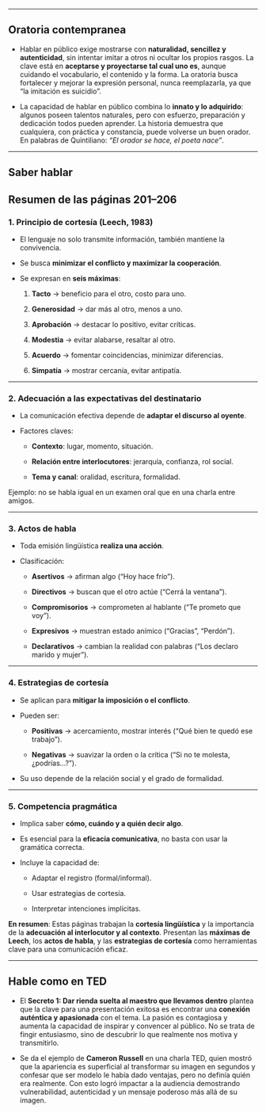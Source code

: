 -- - 
## **Oratoria contempranea**
- Hablar en público exige mostrarse con **naturalidad, sencillez y autenticidad**, sin intentar imitar a otros ni ocultar los propios rasgos. La clave está en **aceptarse y proyectarse tal cual uno es**, aunque cuidando el vocabulario, el contenido y la forma. La oratoria busca fortalecer y mejorar la expresión personal, nunca reemplazarla, ya que “la imitación es suicidio”.

- La capacidad de hablar en público combina lo **innato y lo adquirido**: algunos poseen talentos naturales, pero con esfuerzo, preparación y dedicación todos pueden aprender. La historia demuestra que cualquiera, con práctica y constancia, puede volverse un buen orador. En palabras de Quintiliano: _“El orador se hace, el poeta nace”_.

----
## **Saber hablar**

## Resumen de las páginas 201–206

### 1. Principio de cortesía (Leech, 1983)

- El lenguaje no solo transmite información, también mantiene la convivencia.
    
- Se busca **minimizar el conflicto y maximizar la cooperación**.
    
- Se expresan en **seis máximas**:
    
    1. **Tacto** → beneficio para el otro, costo para uno.
        
    2. **Generosidad** → dar más al otro, menos a uno.
        
    3. **Aprobación** → destacar lo positivo, evitar críticas.
        
    4. **Modestia** → evitar alabarse, resaltar al otro.
        
    5. **Acuerdo** → fomentar coincidencias, minimizar diferencias.
        
    6. **Simpatía** → mostrar cercanía, evitar antipatía.
        

---

### 2. Adecuación a las expectativas del destinatario

- La comunicación efectiva depende de **adaptar el discurso al oyente**.
    
- Factores claves:
    
    - **Contexto**: lugar, momento, situación.
        
    - **Relación entre interlocutores**: jerarquía, confianza, rol social.
        
    - **Tema y canal**: oralidad, escritura, formalidad.
        

Ejemplo: no se habla igual en un examen oral que en una charla entre amigos.

---

### 3. Actos de habla

- Toda emisión lingüística **realiza una acción**.
    
- Clasificación:
    
    - **Asertivos** → afirman algo (“Hoy hace frío”).
        
    - **Directivos** → buscan que el otro actúe (“Cerrá la ventana”).
        
    - **Compromisorios** → comprometen al hablante (“Te prometo que voy”).
        
    - **Expresivos** → muestran estado anímico (“Gracias”, “Perdón”).
        
    - **Declarativos** → cambian la realidad con palabras (“Los declaro marido y mujer”).
        

---

### 4. Estrategias de cortesía

- Se aplican para **mitigar la imposición o el conflicto**.
    
- Pueden ser:
    
    - **Positivas** → acercamiento, mostrar interés (“Qué bien te quedó ese trabajo”).
        
    - **Negativas** → suavizar la orden o la crítica (“Si no te molesta, ¿podrías…?”).
        
- Su uso depende de la relación social y el grado de formalidad.
    

---

### 5. Competencia pragmática

- Implica saber **cómo, cuándo y a quién decir algo**.
    
- Es esencial para la **eficacia comunicativa**, no basta con usar la gramática correcta.
    
- Incluye la capacidad de:
    
    - Adaptar el registro (formal/informal).
        
    - Usar estrategias de cortesía.
        
    - Interpretar intenciones implícitas.
        

**En resumen**: Estas páginas trabajan la **cortesía lingüística** y la importancia de la **adecuación al interlocutor y al contexto**. Presentan las **máximas de Leech**, los **actos de habla**, y las **estrategias de cortesía** como herramientas clave para una comunicación eficaz.

--- 
## **Hable como en TED**
- El **Secreto 1: Dar rienda suelta al maestro que llevamos dentro** plantea que la clave para una presentación exitosa es encontrar una **conexión auténtica y apasionada** con el tema. La pasión es contagiosa y aumenta la capacidad de inspirar y convencer al público. No se trata de fingir entusiasmo, sino de descubrir lo que realmente nos motiva y transmitirlo.

- Se da el ejemplo de **Cameron Russell** en una charla TED, quien mostró que la apariencia es superficial al transformar su imagen en segundos y confesar que ser modelo le había dado ventajas, pero no definía quién era realmente. Con esto logró impactar a la audiencia demostrando vulnerabilidad, autenticidad y un mensaje poderoso más allá de su imagen.